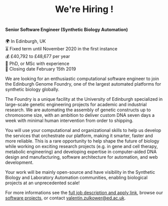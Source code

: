 
<h1 align='center'>We're Hiring !<h1>
 
#### Senior Software Engineer (Synthetic Biology Automation)

:earth_africa: In Edinburgh, UK <br/>
:hourglass_flowing_sand: Fixed term until November 2020 in the first instance <br/>
:moneybag: £40,792 to £48,677 per year <br/>
:scroll: PhD, or MSc with experience <br/>
:date: Closing date February 15th 2019 <br/>

We are looking for an enthusiastic computational software engineer to join the Edinburgh Genome Foundry, one of the largest automated platforms for synthetic biology globally.

The Foundry is a unique facility at the University of Edinburgh specialized in large-scale genetic engineering projects for academic and industrial research. We are automating the assembly of genetic constructs up to chromosome size, with an ambition to deliver custom DNA seven days a week with minimal human intervention from order to shipping.

You will use your computational and organizational skills to help us develop the services that orchestrate our platform, making it smarter, faster and more reliable. This is a rare opportunity to help shape the future of biology while working on exciting research projects (e.g. in gene and cell therapy, metabolic engineering) and developing expertise in computer-aided DNA design and manufacturing, software architecture for automation, and web development.

Your work will be mainly open-source and have visibility in the Synthetic Biology and Laboratory Automation communities, enabling biological projects at an unprecedented scale!

For more informations see the [full job description and apply link](https://www.vacancies.ed.ac.uk/pls/corehrrecruit/erq_jobspec_version_4.jobspec?p_id=046558), browse our [software projects]( https://edinburgh-genome-foundry.github.io/), or contact [valentin.zulkower@ed.ac.uk](mailto:valentin.zulkower@ed.ac.uk).

<!-- We have no open position at the moment but we are always happy to hear about
people interested in writing software for Synthetic Biology and lab automation,
so don't hesitate to get in touch any time !

Our next positions will be advertized on this page. -->
